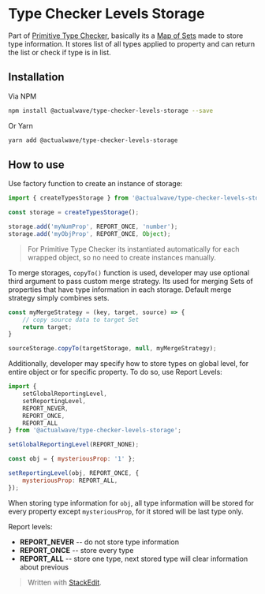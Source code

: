 # Type Checker Levels Storage
Part of [Primitive Type Checker](https://github.com/burdiuz/js-primitive-type-checker), basically its a [Map of Sets](https://github.com/burdiuz/js-map-of-sets) made to store type information. It stores list of all types applied to property and can return the list or check if type is in list.


## Installation

Via NPM
```bash
npm install @actualwave/type-checker-levels-storage --save
```
Or Yarn
```bash
yarn add @actualwave/type-checker-levels-storage
```


## How to use

Use factory function to create an instance of storage:
```javascript
import { createTypesStorage } from '@actualwave/type-checker-levels-storage';

const storage = createTypesStorage();

storage.add('myNumProp', REPORT_ONCE, 'number');
storage.add('myObjProp', REPORT_ONCE, Object);
```
> For Primitive Type Checker its instantiated automatically for each wrapped object, so no need to create instances manually.

To merge storages, `copyTo()` function is used, developer may use optional third argument to pass custom merge strategy. Its used for merging Sets of properties that have type information in each storage. Default merge strategy simply combines sets.
```javascript
const myMergeStrategy = (key, target, source) => {
	// copy source data to target Set
	return target;
}

sourceStorage.copyTo(targetStorage, null, myMergeStrategy);
```

Additionally, developer may specify how to store types on global level, for entire object or for specific property. To do so, use Report Levels:
```javascript
import {
	setGlobalReportingLevel,
	setReportingLevel,
	REPORT_NEVER,
	REPORT_ONCE,
	REPORT_ALL
} from '@actualwave/type-checker-levels-storage';

setGlobalReportingLevel(REPORT_NONE);

const obj = { mysteriousProp: '1' };

setReportingLevel(obj, REPORT_ONCE, {
	mysteriousProp: REPORT_ALL,
});
```
When storing type information for `obj`, all type information will be stored for every property except `mysteriousProp`, for it stored will be last type only.

Report levels:
 * **REPORT_NEVER** -- do not store type information
 * **REPORT_ONCE** -- store every type
 * **REPORT_ALL** -- store one type, next stored type will clear information about previous

> Written with [StackEdit](https://stackedit.io/).
